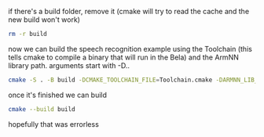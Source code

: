 if there's a build folder, remove it (cmake will try to read the cache and the new build won't work)
```bash
rm -r build
```
now we can build the speech recognition example using the Toolchain (this tells cmake to compile a binary that will run in the Bela) and the ArmNN library path. arguments start with -D..
```bash
cmake -S . -B build -DCMAKE_TOOLCHAIN_FILE=Toolchain.cmake -DARMNN_LIB_DIR=/opt/armnn-dist/armnn/lib/
```
once it's finished we can build
```bash
cmake --build build
```
hopefully that was errorless